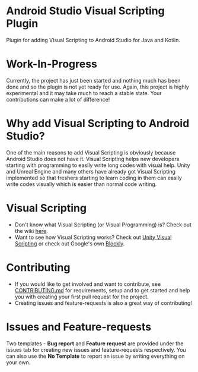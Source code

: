 #  Android Studio Visual Scripting Plugin
Plugin for adding Visual Scripting to Android Studio for Java and Kotlin.

# Work-In-Progress
Currently, the project has just been started and nothing much has been done and so the plugin is not yet ready for use. Again, this project is highly experimental and it may take much to reach a stable state. Your contributions can make a lot of difference!

# Why add Visual Scripting to Android Studio?
One of the main reasons to add Visual Scripting is obviously because Android Studio does not have it. Visual Scripting helps new developers starting with programming to easily write long codes with visual help. Unity and Unreal Engine and many others have already got Visual Scripting implemented so that freshers starting to learn coding in them can easily write codes visually which is easier than normal code writing.

# Visual Scripting
- Don't know what Visual Scripting (or Visual Programming) is? Check out the wiki [here](https://en.wikipedia.org/wiki/Visual_programming_language).
- Want to see how Visual Scripting works? Check out [Unity Visual Scripting](https://unity.com/products/unity-visual-scripting) or check out Google's own [Blockly](https://developers.google.com/blockly).

# Contributing
- If you would like to get involved and want to contribute, see [CONTRIBUTING.md](CONTRIBUTING.md) for requirements, setup and to get started and help you with creating your first pull request for the project.
- Creating issues and feature-requests is also a great way of contributing!

# Issues and Feature-requests
Two templates - **Bug report** and **Feature request** are provided under the issues tab for creating new issues and feature-requests respectively. You can also use the **No Template** to report an issue by writing everything on your own.

